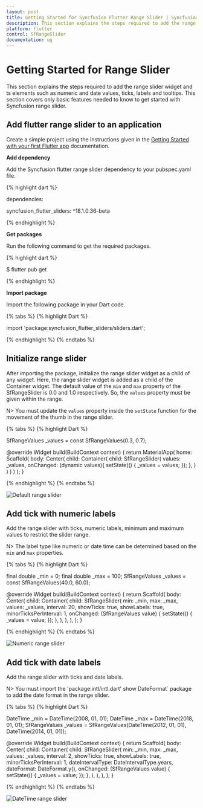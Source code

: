```yaml
---
layout: post
title: Getting Started for Syncfusion Flutter Range Slider | Syncfusion
description: This section explains the steps required to add the range slider widget and its elements such as numeric and date values, ticks, labels and tooltips 
platform: flutter
control: SfRangeSlider
documentation: ug
---
```


# Getting Started for Range Slider
This section explains the steps required to add the range slider widget and ts elements such as numeric and date values, ticks, labels and tooltips. This section covers only basic features needed to know to get started with Syncfusion range slider.

## Add flutter range slider to an application
Create a simple project using the instructions given in the [Getting Started with your first Flutter app](https://flutter.dev/docs/get-started/test-drive?tab=vscode#create-app) documentation.

**Add dependency**

Add the Syncfusion flutter range slider dependency to your pubspec.yaml file.

{% highlight dart %}

dependencies:

syncfusion_flutter_sliders: ^18.1.0.36-beta

{% endhighlight %}

**Get packages** 

Run the following command to get the required packages.

{% highlight dart %}

$ flutter pub get

{% endhighlight %}

**Import package**

Import the following package in your Dart code.

{% tabs %}
{% highlight Dart %}

import 'package:syncfusion_flutter_sliders/sliders.dart';

{% endhighlight %}
{% endtabs %}

## Initialize range slider

After importing the package, initialize the range slider widget as a child of any widget. Here, the range slider widget is added as a child of the Container widget. The default value of the `min` and `max` property of the SfRangeSlider is 0.0 and 1.0 respectively. So, the `values` property must be given within the range.

N> You must update the `values` property inside the `setState` function for the movement of the thumb in the range slider.

{% tabs %}
{% highlight Dart %}

SfRangeValues _values = const SfRangeValues(0.3, 0.7);

@override
Widget build(BuildContext context) {
  return MaterialApp(
      home: Scaffold(
          body: Center(
              child: Container(
                  child: SfRangeSlider(
                    values: _values,
                    onChanged: (dynamic values){
                      setState(() {
                        _values = values;
                      });
                    },
                  )
              )
          )
      )
  );
}
	
{% endhighlight %}
{% endtabs %}

![Default range slider](images/getting-started/default_range_slider.png)

## Add tick with numeric labels

Add the range slider with ticks, numeric labels, minimum and maximum values to restrict the slider range.

N> The label type like numeric or date time can be determined based on the `min` and `max` properties.

{% tabs %}
{% highlight Dart %}

final double _min = 0;
final double _max = 100;
SfRangeValues _values = const SfRangeValues(40.0, 60.0);

@override
Widget build(BuildContext context) {
  return Scaffold(
    body: Center(
      child: Container(
        child: SfRangeSlider(
          min: _min,
          max: _max,
          values: _values,
          interval: 20,
          showTicks: true,
          showLabels: true,
          minorTicksPerInterval: 1,
          onChanged: (SfRangeValues value) {
            setState(() {
              _values = value;
            });
          },
        ),
      ),
    ),
  );
}

{% endhighlight %}
{% endtabs %}

![Numeric range slider](images/getting-started/numeric_range_slider.png)

## Add tick with date labels

Add the range slider with ticks and date labels.

N> You must import the 'package:intl/intl.dart' show DateFormat` package to add the date format in the range slider.

{% tabs %}
{% highlight Dart %}

DateTime _min = DateTime(2008, 01, 01);
DateTime _max = DateTime(2018, 01, 01);
SfRangeValues _values = SfRangeValues(DateTime(2012, 01, 01), DateTime(2014, 01, 01));

@override
Widget build(BuildContext context) {
  return Scaffold(
    body: Center(
      child: Container(
        child: SfRangeSlider(
          min: _min,
          max: _max,
          values: _values,
          interval: 2,
          showTicks: true,
          showLabels: true,
          minorTicksPerInterval: 1,
          dateIntervalType: DateIntervalType.years,
          dateFormat: DateFormat.y(),
          onChanged: (SfRangeValues value) {
            setState(() {
              _values = value;
            });
          },
        ),
      ),
    ),
  );
}

{% endhighlight %}
{% endtabs %}

![DateTime range slider](images/getting-started/date_range_slider.png)
